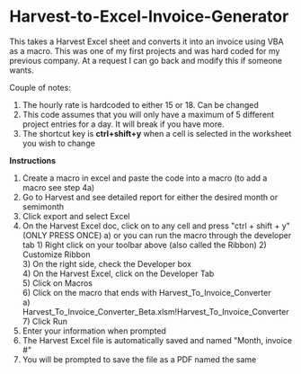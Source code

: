 # Harvest-to-Excel-Invoice-Generator
This takes a Harvest Excel sheet and converts it into an invoice using VBA as a macro. This was one of my first projects and was hard coded for my previous company. At a request I can go back and modify this if someone wants.

Couple of notes:
1) The hourly rate is hardcoded to either 15 or 18. Can be changed
2) This code assumes that you will only have a maximum of 5 different project entries for a day. It will break if you have more.
3) The shortcut key is **ctrl+shift+y** when a cell is selected in the worksheet you wish to change

**Instructions**

1) Create a macro in excel and paste the code into a macro (to add a macro see step 4a)
2) Go to Harvest and see detailed report for either the desired month or semimonth
3) Click export and select Excel
4) On the Harvest Excel doc, click on to any cell and press "ctrl + shift + y" (ONLY PRESS ONCE)
    a) or you can run the macro through the developer tab
        1) Right click on your toolbar above (also called the Ribbon)
        2) Customize Ribbon							
        3) On the right side, check the Developer box							
        4) On the Harvest Excel, click on the Developer Tab							
        5) Click on Macros							
        6) Click on the macro that ends with Harvest_To_Invoice_Converter							
            a) Harvest_To_Invoice_Converter_Beta.xlsm!Harvest_To_Invoice_Converter				
        7) Click Run		
5) Enter your information when prompted									
6) The Harvest Excel file is automatically saved and named "Month, invoice #"						
7) You will be prompted to save the file as a PDF named the same									

